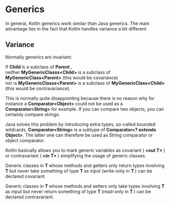 # Generics

In general, Kotlin generics work similar than Java generics. The main advantage lies in the fact that Kotlin handles variance a bit different.

## Variance

Normally generics are invariant:

If <b> Child </b> is a subclass of <b> Parent </b>,  
neither <b> MyGenericClasss&lt;Child&gt; </b> is a subclass of <b> MyGenericClass&lt;Parent&gt; </b> (this would be covariance)  
nor is <b> MyGenericClasss&lt;Parent&gt; </b> is a subclass of <b> MyGenericClass&lt;Child&gt; </b> (this would be contravariance). 

This is normally quite disappointing because there is no reason why for instance a <b> Comparator&lt;Object&gt; </b> could not be used as a <b> Comparator&lt;String&gt; </b> for example. If you can compare two objects, you can certainly compare strings.

Java solves this problem by introducing extra types, so-called bounded wildcards. <b> Comparator&lt;String&gt; </b> is a subtype of <b> Comparator&lt;? extends Object&gt;</b>. The latter one can therefore be used as String comparator or object comparator.

Kotlin basically allows you to mark generic variables as covariant (<b> &lt;out T&gt; </b>) or contravariant (<b> &lt;in T&gt; </b>) simplifying the usage of generic classes.

Generic classes in <b> T </b> whose methods and getters only return types involving <b> T </b> but never take something of type <b> T </b> as input (write-only in <b> T </b>) can be declared covariant.

Generic classes in <b> T </b> whose methods and setters only take types involving <b> T </b> as input but never return something of type <b> T </b> (read-only in <b> T </b>) can be declared contravariant.







